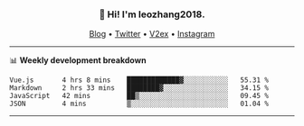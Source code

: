<h3 align="center">👋 Hi! I'm leozhang2018.</h3>
<p align="center">
  <a href="https://code.leozhang2018.me">Blog</a> •
  <a href="https://twitter.com/leozhang2018">Twitter</a> •
  <a href="https://www.v2ex.com/member/leozhang">V2ex</a> •
  <a href="https://www.instagram.com/leozhanghere">Instagram</a>
</p>

-------

📊 **Weekly development breakdown**
<!--START_SECTION:waka-->
```text
Vue.js       4 hrs 8 mins    █████████████▓░░░░░░░░░░░   55.31 % 
Markdown     2 hrs 33 mins   ████████▓░░░░░░░░░░░░░░░░   34.15 % 
JavaScript   42 mins         ██▒░░░░░░░░░░░░░░░░░░░░░░   09.45 % 
JSON         4 mins          ▒░░░░░░░░░░░░░░░░░░░░░░░░   01.04 % 
```
<!--END_SECTION:waka-->
-------
